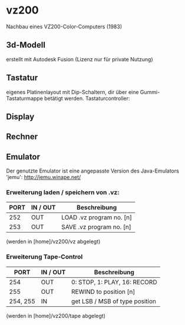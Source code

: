 # vz200
Nachbau eines VZ200-Color-Computers (1983)

## 3d-Modell
erstellt mit Autodesk Fusion (Lizenz nur für private Nutzung)
## Tastatur
eigenes Platinenlayout mit Dip-Schaltern, dir über eine Gummi-Tastaturmappe betätigt werden.
Tastaturcontroller: 
## Display
## Rechner
## Emulator
Der genutzte Emulator ist eine angepasste Version des Java-Emulators 'jemu': http://jemu.winape.net/

### Erweiterung laden / speichern von .vz:

PORT | IN / OUT | Beschreibung
-----|----------|-------------
252  | OUT      | LOAD .vz program no. [n]
253  | OUT      | SAVE .vz program no. [n]

(werden in [home]/vz200/vz abgelegt)
  
### Erweiterung Tape-Control

PORT | IN / OUT | Beschreibung
-----|----------|-------------
254  | OUT      | 0: STOP, 1: PLAY, 16: RECORD
255  | OUT      | REWIND to position [n]
254, 255  | IN  | get LSB / MSB of type position

(werden in [home]/vz200/tape abgelegt)
